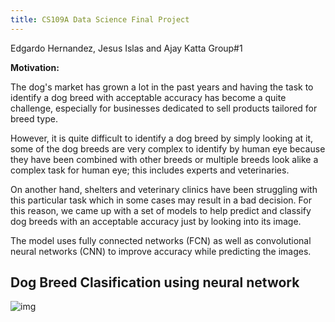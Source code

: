 ```yaml
---
title: CS109A Data Science Final Project
---
```


Edgardo Hernandez, Jesus Islas and Ajay Katta Group#1

**Motivation:**

The dog's market has grown a lot in the past years and having the task to identify a dog breed with acceptable accuracy has become a quite challenge, especially for businesses dedicated to sell products tailored for breed type. 

However, it is quite difficult to identify a dog breed by simply looking at it, some of the dog breeds are very complex to identify by human eye because they have been combined with other breeds or multiple breeds look alike a complex task for human eye; this includes experts and veterinaries.

On another hand, shelters and veterinary clinics have been struggling with this particular task which in some cases may result in a bad decision. For this reason, we came up with a set of models to help predict and classify dog breeds with an acceptable accuracy just by looking into its image. 

The model uses fully connected networks (FCN) as well as convolutional neural networks (CNN) to improve accuracy while predicting the images. 

## Dog Breed Clasification using neural network 

![img](https://cdn-images-1.medium.com/max/1600/1*bHnak3AMWoAFRBd5PnifpQ.png)



